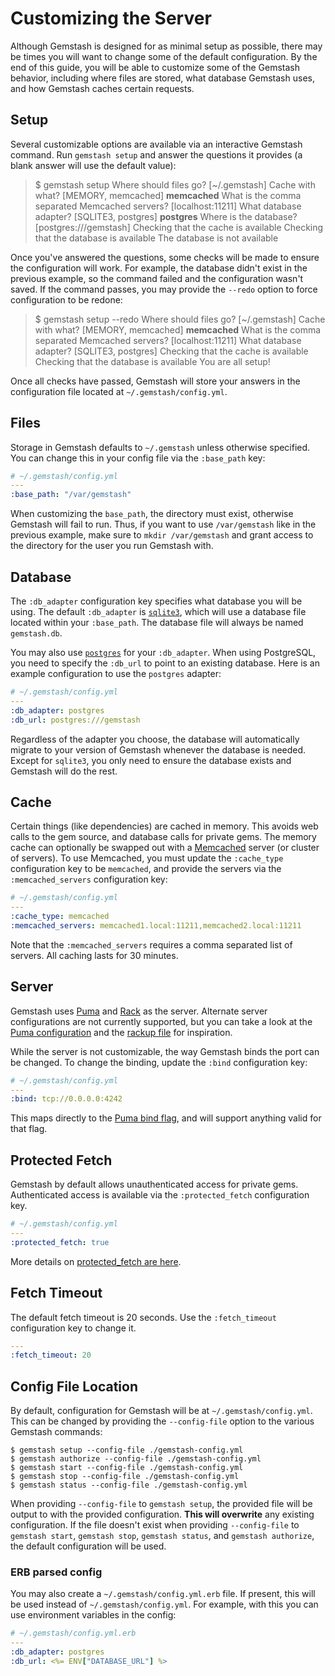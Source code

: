 <!--Automatically generated by Pandoc -->
Customizing the Server
======================

Although Gemstash is designed for as minimal setup as possible, there may be times you will want to change some of the default configuration. By the end of this guide, you will be able to customize some of the Gemstash behavior, including where files are stored, what database Gemstash uses, and how Gemstash caches certain requests.

Setup
-----

Several customizable options are available via an interactive Gemstash command. Run `gemstash setup` and answer the questions it provides (a blank answer will use the default value):

> $ gemstash setup
> Where should files go? \[~/.gemstash\]
> Cache with what? \[MEMORY, memcached\] **memcached**
> What is the comma separated Memcached servers? \[localhost:11211\]
> What database adapter? \[SQLITE3, postgres\] **postgres**
> Where is the database? \[postgres:///gemstash\]
> Checking that the cache is available
> Checking that the database is available
> The database is not available

Once you've answered the questions, some checks will be made to ensure the configuration will work. For example, the database didn't exist in the previous example, so the command failed and the configuration wasn't saved. If the command passes, you may provide the `--redo` option to force configuration to be redone:

> $ gemstash setup --redo
> Where should files go? \[~/.gemstash\]
> Cache with what? \[MEMORY, memcached\] **memcached**
> What is the comma separated Memcached servers? \[localhost:11211\]
> What database adapter? \[SQLITE3, postgres\]
> Checking that the cache is available
> Checking that the database is available
> You are all setup!

Once all checks have passed, Gemstash will store your answers in the configuration file located at `~/.gemstash/config.yml`.

Files
-----

Storage in Gemstash defaults to `~/.gemstash` unless otherwise specified. You can change this in your config file via the `:base_path` key:

``` yaml
# ~/.gemstash/config.yml
---
:base_path: "/var/gemstash"
```

When customizing the `base_path`, the directory must exist, otherwise Gemstash will fail to run. Thus, if you want to use `/var/gemstash` like in the previous example, make sure to `mkdir /var/gemstash` and grant access to the directory for the user you run Gemstash with.

Database
--------

The `:db_adapter` configuration key specifies what database you will be using. The default `:db_adapter` is [`sqlite3`](https://www.sqlite.org/), which will use a database file located within your `:base_path`. The database file will always be named `gemstash.db`.

You may also use [`postgres`](http://www.postgresql.org/) for your `:db_adapter`. When using PostgreSQL, you need to specify the `:db_url` to point to an existing database. Here is an example configuration to use the `postgres` adapter:

``` yaml
# ~/.gemstash/config.yml
---
:db_adapter: postgres
:db_url: postgres:///gemstash
```

Regardless of the adapter you choose, the database will automatically migrate to your version of Gemstash whenever the database is needed. Except for `sqlite3`, you only need to ensure the database exists and Gemstash will do the rest.

Cache
-----

Certain things (like dependencies) are cached in memory. This avoids web calls to the gem source, and database calls for private gems. The memory cache can optionally be swapped out with a [Memcached](http://memcached.org/) server (or cluster of servers). To use Memcached, you must update the `:cache_type` configuration key to be `memcached`, and provide the servers via the `:memcached_servers` configuration key:

``` yaml
# ~/.gemstash/config.yml
---
:cache_type: memcached
:memcached_servers: memcached1.local:11211,memcached2.local:11211
```

Note that the `:memcached_servers` requires a comma separated list of servers. All caching lasts for 30 minutes.

Server
------

Gemstash uses [Puma](http://puma.io/) and [Rack](http://rack.github.io/) as the server. Alternate server configurations are not currently supported, but you can take a look at the [Puma configuration](https://github.com/bundler/gemstash/blob/master/lib/gemstash/puma.rb) and the [rackup file](https://github.com/bundler/gemstash/blob/master/lib/gemstash/config.ru) for inspiration.

While the server is not customizable, the way Gemstash binds the port can be changed. To change the binding, update the `:bind` configuration key:

``` yaml
# ~/.gemstash/config.yml
---
:bind: tcp://0.0.0.0:4242
```

This maps directly to the [Puma bind flag](https://github.com/puma/puma#binding-tcp--sockets), and will support anything valid for that flag.

Protected Fetch
---------------

Gemstash by default allows unauthenticated access for private gems. Authenticated access is available via the `:protected_fetch` configuration key.

``` yaml
# ~/.gemstash/config.yml
---
:protected_fetch: true
```

More details on [protected\_fetch are here](gemstash-private-gems.7.md#protected-fetching).

Fetch Timeout
-------------

The default fetch timeout is 20 seconds. Use the `:fetch_timeout` configuration key to change it.

``` yaml
---
:fetch_timeout: 20
```

Config File Location
--------------------

By default, configuration for Gemstash will be at `~/.gemstash/config.yml`. This can be changed by providing the `--config-file` option to the various Gemstash commands:

    $ gemstash setup --config-file ./gemstash-config.yml
    $ gemstash authorize --config-file ./gemstash-config.yml
    $ gemstash start --config-file ./gemstash-config.yml
    $ gemstash stop --config-file ./gemstash-config.yml
    $ gemstash status --config-file ./gemstash-config.yml

When providing `--config-file` to `gemstash setup`, the provided file will be output to with the provided configuration. **This will overwrite** any existing configuration. If the file doesn't exist when providing `--config-file` to `gemstash start`, `gemstash stop`, `gemstash status`, and `gemstash authorize`, the default configuration will be used.

### ERB parsed config

You may also create a `~/.gemstash/config.yml.erb` file. If present, this will be used instead of `~/.gemstash/config.yml`. For example, with this you can use environment variables in the config:

``` yaml
# ~/.gemstash/config.yml.erb
---
:db_adapter: postgres
:db_url: <%= ENV["DATABASE_URL"] %>
```
